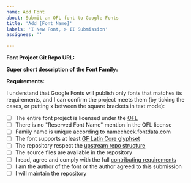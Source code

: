 ```yaml
---
name: Add Font
about: Submit an OFL font to Google Fonts
title: 'Add [Font Name]'
labels: 'I New Font, > II Submission'
assignees: ''

---
```


**Font Project Git Repo URL:**


**Super short description of the Font Family:**


**Requirements:**

I understand that Google Fonts will publish only fonts that matches its requirements, and I can confirm the project meets them (by ticking the cases, or putting x between the square brackets in text mode):

- [ ] The entire font project is licensed under the [OFL](https://scripts.sil.org/cms/scripts/page.php?site_id=nrsi&id=OFL)
- [ ] There is no "Reserved Font Name" mention in the OFL license
- [ ] Family name is unique according to namecheck.fontdata.com
- [ ] The font supports at least [GF Latin Core glyphset](https://github.com/googlefonts/glyphsets/blob/main/Lib/glyphsets/encodings/GF%20Glyph%20Sets/GF-latin-core_unique-glyphs.nam)
- [ ] The repository respect the [upstream repo structure](https://github.com/googlefonts/gf-docs/tree/main/Spec#upstream-repo-structure)
- [ ] The source files are available in the repository
- [ ] I read, agree and comply with the full [contributing requirements](https://github.com/google/fonts/blob/main/CONTRIBUTING.md)
- [ ] I am the author of the font or the author agreed to this submission
- [ ] I will maintain the repository
